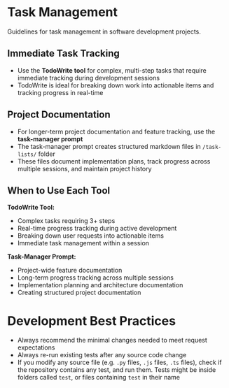 # Task Management

Guidelines for task management in software development projects.

## Immediate Task Tracking

- Use the **TodoWrite tool** for complex, multi-step tasks that require immediate tracking during development sessions
- TodoWrite is ideal for breaking down work into actionable items and tracking progress in real-time

## Project Documentation

- For longer-term project documentation and feature tracking, use the **task-manager prompt**
- The task-manager prompt creates structured markdown files in `/task-lists/` folder
- These files document implementation plans, track progress across multiple sessions, and maintain project history

## When to Use Each Tool

**TodoWrite Tool:**
- Complex tasks requiring 3+ steps
- Real-time progress tracking during active development
- Breaking down user requests into actionable items
- Immediate task management within a session

**Task-Manager Prompt:**
- Project-wide feature documentation
- Long-term progress tracking across multiple sessions
- Implementation planning and architecture documentation
- Creating structured project documentation

# Development Best Practices

- Always recommend the minimal changes needed to meet request expectations
- Always re-run existing tests after any source code change
- If you modify any source file (e.g. `.py` files, `.js` files, `.ts` files), check if the repository contains any test, and run them. Tests might be inside folders called `test`, or files containing `test` in their name
